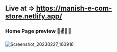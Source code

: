 ## Live at => https://manish-e-com-store.netlify.app/

### Home Page preview 🚀✌️👨‍💻

![Screenshot_20230227_163916](https://user-images.githubusercontent.com/112818612/221548789-1c090db9-643a-4ab4-b99f-5a51e6107d89.png)
